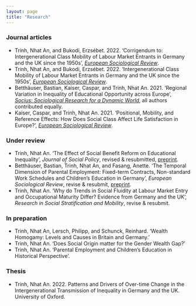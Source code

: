 ```yaml
---
layout: page
title: "Research"
---
```


### Journal articles

- Trinh, Nhat An, and Bukodi, Erzsébet. 2022. ‘Corrigendum to: Intergenerational Class Mobility of Labour Market Entrants in Germany and the UK since the 1950s’, *[European Sociological Review](https://academic.oup.com/esr/article/38/2/336/6381331)*.
- Trinh, Nhat An, and Bukodi, Erzsébet. 2022. ‘Intergenerational Class Mobility of Labour Market Entrants in Germany and the UK since the 1950s’, *[European Sociological Review](https://doi.org/10.1093/esr/jcab028)*.
- Betthäuser, Bastian, Kaiser, Caspar, and Trinh, Nhat An. 2021. ‘Regional Variation in Inequality of Educational Opportunity across Europe’, *[Socius: Sociological Research for a Dynamic World](https://doi.org/10.1177/23780231211019890)*, all authors contributed equally. 
- Kaiser, Caspar, and Trinh, Nhat An. 2021. ‘Positional, Mobility, and Reference Effects: How Does Social Class Affect Life Satisfaction in Europe?’, *[European Sociological Review](https://doi.org/10.1093/esr/jcaa067)*.

### Under review

- Trinh, Nhat An. ‘The Effect of Social Benefit Reform on Educational Inequality’, *Journal
of Social Policy*, revised & resubmitted, [preprint](http://doi.org/10.31235/osf.io/kpxhf).
- Betthäuser, Bastian, Trinh, Nhat An, and Fasang, Anette. ‘The Temporal Dimension of Parental Employment: Fixed-term Contracts, Non-standard Work Schedules and Children’s Education in Germany’, *European Sociological Review*, revise & resubmit, [preprint](https://www.scripts-berlin.eu/publications/working-paper-series/Working-Paper-12-2021/index.html).
- Trinh, Nhat An. ‘Why do Trends in Social Fluidity at Labour Market Entry and Occupational Maturity Differ? Evidence from Germany and the UK’, *Research in Social Stratification and Mobility*, revise & resubmit.

### In preparation

- Trinh, Nhat An, Lersch, Philipp, and Schunck, Reinhard. ‘Wealth Homogamy: Levels and Causes in Britain and Germany.’
- Trinh, Nhat An. ‘Does Social Origin matter for the Gender Wealth Gap?’
- Trinh, Nhat An. ‘Parental Employment and Children’s Education in Historical Perspective’.

### Thesis

- Trinh, Nhat An. 2022. Patterns and Drivers of Over-time Change in the Intergenerational Transmission of Inequality in Germany and the UK. University of Oxford.
